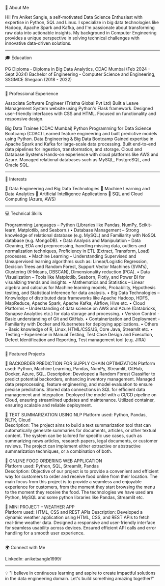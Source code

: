 🌟 About Me

Hi! I'm Aniket Sangle, a self-motivated Data Science Enthusiast with expertise in Python, SQL and Linux. I specialize in big data technologies like Hadoop, Apache Spark and Kafka, and I'm passionate about transforming raw data into actionable insights. My background in Computer Engineering provides a unique perspective in solving technical challenges with innovative data-driven solutions.

-----------------------------------------------------------------------------------------------------------------------------------------------------------------------------------------------

🎓 Education

PG Diploma - Diploma in Big Data Analytics, CDAC Mumbai (Feb 2024 - Sept 2024)
Bachelor of Engineering - Computer Science and Engineering, SSGMCE Shegaon (2018 - 2022)

-----------------------------------------------------------------------------------------------------------------------------------------------------------------------------------------------

💼 Professional Experience

Associate Software Engineer (Tristha Global Pvt Ltd)
Built a Leave Management System website using Python's Flask framework.
Designed user-friendly interfaces with CSS and HTML.
Focused on functionality and responsive design.

Big Data Trainee (CDAC Mumbai)
Python Programming for Data Science Bootcamp (CDAC)
Learned feature engineering and built predictive models using Python.
Data Engineering & Big Data Bootcamp
Gained expertise in Apache Spark and Kafka for large-scale data processing.
Built end-to-end data pipelines for ingestion, transformation, and storage.
Cloud and Database Systems
Hands-on experience with cloud platforms like AWS and Azure.
Managed relational databases such as MySQL, PostgreSQL, and Oracle SQL.

-----------------------------------------------------------------------------------------------------------------------------------------------------------------------------------------------

🚀 Interests

🎯 Data Engineering and Big Data Technologies
🎯 Machine Learning and Data Analytics
🎯 Artificial Intelligence Applications
🎯 SQL and Cloud Computing (Azure, AWS)

-----------------------------------------------------------------------------------------------------------------------------------------------------------------------------------------------

💻 Technical Skills

Programming Languages – Python (Libraries like Pandas, NumPy, Scikit-learn, Matplotlib, and Seaborn.) 
• Database Management – Strong knowledge of relational database (e.g. MySQL) and Familiarity with NoSQL database (e.g. 
MongoDB). 
• Data Analysis and Manipulation – Data Cleaning, EDA and preprocessing, handling missing data, outliers and normalization 
techniques, Proficiency in ETL (Extract, Transform, Load) processes. 
• Machine Learning – Understanding Supervised and Unsupervised learning algorithms such as: Linear/Logistic Regression, 
Decision Trees and Random Forest, Support Vector Machines (SVM’s), Clustering (K-Means, DBSCAN), Dimensionality reduction 
(PCA). 
• Data Visualization – Tools like Matplotlib, Seaborn, Plotly, and Power BI for visualizing trends and insights. 
• Mathematics and Statistics – Linear algebra and calculus for Machine learning models, Probability, Hypothesis testing, and 
Statistical inference for data analysis. 
• Big Data Technologies – Knowledge of distributed data frameworks like Apache Hadoop, HDFS, MapReduce, Apache Spark, 
Apache Kafka, Airflow, Hive etc. 
• Cloud Platforms – Understanding of data science on AWS and Azure (Databricks, Synapse Analytics etc.) for data storage and 
processing. 
• Version Control - Basic understanding of Git and GitHub. 
• Containerization and Deployment - Familiarity with Docker and Kubernetes for deploying applications. 
• Others – Basic knowledge of R, Linux, HTML/CSS/JS, Core Java, Streamlit etc. 
• Testing – Experience in Manual Testing, Test Case Design and Execution, Defect Identification and Reporting, Test management 
tool (e.g. JIRA) 

-----------------------------------------------------------------------------------------------------------------------------------------------------------------------------------------------

📌 Featured Projects

 BACKORDER PREDICTION FOR SUPPLY CHAIN OPTIMIZATION 
	Platform used: Python, Machine Learning, Pandas, NumPy, Streamlit, GitHub, Docker, Azure, SQL. 
Description:  Developed a Random Forest Classifier to predict potential backorders, enhancing inventory management. 
Managed data preprocessing, feature engineering, and model evaluation to ensure precise predictions.  Stored data 
connections in SQL for efficient data management and integration. Deployed the model with a CI/CD pipeline on Cloud, 
ensuring streamlined updates and maintenance. Utilized container, ensuring scalable and reliable deployment. 

 TEXT SUMMARIZATION USING NLP 
	Platform used: Python, Pandas, NLTK, Cloud  
Description: The project aims to build a text summarization tool that can automatically generate summaries for 
documents, articles, or other textual content. The system can be tailored for specific use cases, such as summarizing 
news articles, research papers, legal documents, or customer reviews. The project can implement either extractive or 
abstractive summarization techniques, or a combination of both. 

 ONLINE FOOD ORDERING WEB APPLICATION  
Platform used: Python, SQL, Streamlit, Pandas  
Description: Objective of our project is to provide a convenient and efficient way for customers to order and receive 
food online from their location. The main focus from this project is to provide a seamless and enjoyable experience for 
customers, from the moment they start browsing the menu to the moment they receive the food. The technologies we 
have used are Python, MySQL and some python libraries like Pandas, Streamlit etc. 

 MINI PROJECT – WEATHER APP  
Platform used: HTML, CSS and REST APIs 
Description: Developed a dynamic weather application using HTML, CSS, and REST APIs to fetch real-time weather 
data. Designed a responsive and user-friendly interface for seamless usability across devices. Ensured efficient API calls 
and error handling for a smooth user experience.

-----------------------------------------------------------------------------------------------------------------------------------------------------------------------------------------------

🌍 Connect with Me

LinkedIn: aniketsangle1999/

-----------------------------------------------------------------------------------------------------------------------------------------------------------------------------------------------

💡 "I believe in continuous learning and aspire to create impactful solutions in the data engineering domain. Let's build something amazing together!"
